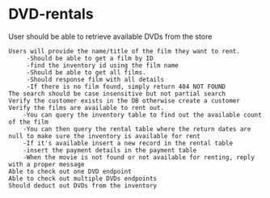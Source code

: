 # DVD-rentals

User should be able to retrieve available DVDs from the store


    Users will provide the name/title of the film they want to rent. 
         -Should be able to get a film by ID
         -find the inventory id using the film name
         -Should be able to get all films.
         -Should response film with all details
         -If there is no film found, simply return 404 NOT FOUND
    The search should be case insensitive but not partial search
    Verify the customer exists in the DB otherwise create a customer
    Verify the films are available to rent out.
        -You can query the inventory table to find out the available count of the film
        -You can then query the rental table where the return dates are null to make sure the inventory is available for rent
        -If it's available insert a new record in the rental table
        -insert the payment details in the payment table
        -When the movie is not found or not available for renting, reply with a proper message
    Able to check out one DVD endpoint
    Able to check out multiple DVDs endpoints
    Should deduct out DVDs from the inventory

